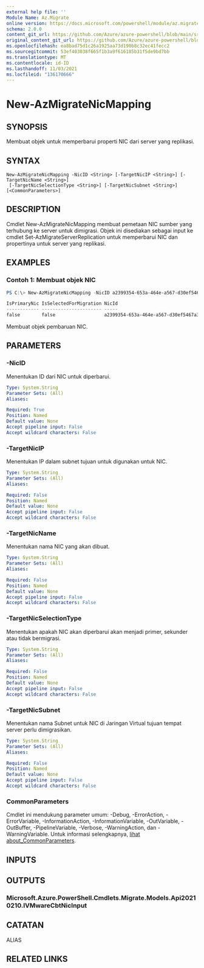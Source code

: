 ```yaml
---
external help file: ''
Module Name: Az.Migrate
online version: https://docs.microsoft.com/powershell/module/az.migrate/new-azmigratenicmapping
schema: 2.0.0
content_git_url: https://github.com/Azure/azure-powershell/blob/main/src/Migrate/help/New-AzMigrateNicMapping.md
original_content_git_url: https://github.com/Azure/azure-powershell/blob/main/src/Migrate/help/New-AzMigrateNicMapping.md
ms.openlocfilehash: ea8bad75d1c26a1925aa73d190b8c32ec41fecc2
ms.sourcegitcommit: 53ef403038f665f1b3a9f616185b31f5de9bd7bb
ms.translationtype: MT
ms.contentlocale: id-ID
ms.lasthandoff: 11/03/2021
ms.locfileid: "136170666"
---
```

# New-AzMigrateNicMapping

## SYNOPSIS
Membuat objek untuk memperbarui properti NIC dari server yang replikasi.

## SYNTAX

```
New-AzMigrateNicMapping -NicID <String> [-TargetNicIP <String>] [-TargetNicName <String>]
 [-TargetNicSelectionType <String>] [-TargetNicSubnet <String>] [<CommonParameters>]
```

## DESCRIPTION
Cmdlet New-AzMigrateNicMapping membuat pemetaan NIC sumber yang terhubung ke server untuk dimigrasi.
Objek ini disediakan sebagai input ke cmdlet Set-AzMigrateServerReplication untuk memperbarui NIC dan propertinya untuk server yang replikasi.

## EXAMPLES

### Contoh 1: Membuat objek NIC
```powershell
PS C:\> New-AzMigrateNicMapping -NicID a2399354-653a-464e-a567-d30ef5467a31 -TargetNicSelectionType primary -TargetNicIP "172.17.1.17"

IsPrimaryNic IsSelectedForMigration NicId                                TargetStaticIPAddress TargetSubnetName
------------ ---------------------- -----                                --------------------- ----------------
false        false                  a2399354-653a-464e-a567-d30ef5467a31
```

Membuat objek pembaruan NIC.

## PARAMETERS

### -NicID
Menentukan ID dari NIC untuk diperbarui.

```yaml
Type: System.String
Parameter Sets: (All)
Aliases:

Required: True
Position: Named
Default value: None
Accept pipeline input: False
Accept wildcard characters: False
```

### -TargetNicIP
Menentukan IP dalam subnet tujuan untuk digunakan untuk NIC.

```yaml
Type: System.String
Parameter Sets: (All)
Aliases:

Required: False
Position: Named
Default value: None
Accept pipeline input: False
Accept wildcard characters: False
```

### -TargetNicName
Menentukan nama NIC yang akan dibuat.

```yaml
Type: System.String
Parameter Sets: (All)
Aliases:

Required: False
Position: Named
Default value: None
Accept pipeline input: False
Accept wildcard characters: False
```

### -TargetNicSelectionType
Menentukan apakah NIC akan diperbarui akan menjadi primer, sekunder atau tidak bermigrasi.

```yaml
Type: System.String
Parameter Sets: (All)
Aliases:

Required: False
Position: Named
Default value: None
Accept pipeline input: False
Accept wildcard characters: False
```

### -TargetNicSubnet
Menentukan nama Subnet untuk NIC di Jaringan Virtual tujuan tempat server perlu dimigrasikan.

```yaml
Type: System.String
Parameter Sets: (All)
Aliases:

Required: False
Position: Named
Default value: None
Accept pipeline input: False
Accept wildcard characters: False
```

### CommonParameters
Cmdlet ini mendukung parameter umum: -Debug, -ErrorAction, -ErrorVariable, -InformationAction, -InformationVariable, -OutVariable, -OutBuffer, -PipelineVariable, -Verbose, -WarningAction, dan -WarningVariable. Untuk informasi selengkapnya, [lihat about_CommonParameters](http://go.microsoft.com/fwlink/?LinkID=113216).

## INPUTS

## OUTPUTS

### Microsoft.Azure.PowerShell.Cmdlets.Migrate.Models.Api20210210.IVMwareCbtNicInput

## CATATAN

ALIAS

## RELATED LINKS

